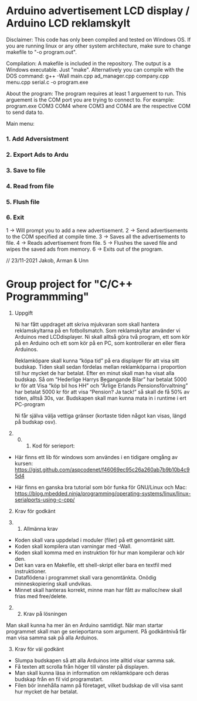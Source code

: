 # Arduino advertisement LCD display / Arduino LCD reklamskylt

Disclaimer: This code has only been compiled and tested on Windows OS. 
If you are running linux or any other system architecture, make sure to change makefile to "-o program.out".

Compilation:
A makefile is included in the repository. The output is a Windows executable. Just "make".
Alternatively you can compile with the DOS command:
	g++ -Wall main.cpp ad_manager.cpp company.cpp menu.cpp serial.c -o program.exe


About the program:
The program requires at least 1 arguement to run. This arguement is the COM port you are trying to connect to.
For example: program.exe COM3 COM4
where COM3 and COM4 are the respective COM to send data to.

Main menu:

###   1. Add Adversistment    #
###   2. Export Ads to Ardu   #
###   3. Save to file         #
###   4. Read from file       #
###   5. Flush file           #
###   6. Exit                 #

1 -> Will prompt you to add a new advertisement.
2 -> Send advertisements to the COM specified at compile time.
3 -> Saves all the advertisements to file.
4 -> Reads advertisement from file.
5 -> Flushes the saved file and wipes the saved ads from memory.
6 -> Exits out of the program.

//
23/11-2021
Jakob, Arman & Unn 



# Group project for "C/C++ Programmming"

1. Uppgift

    Ni har fått uppdraget att skriva mjukvaran som skall hantera reklamskyltarna
på en fotbollsmatch. Som reklamskyltar använder vi Arduinos med LCDdisplayer.
Ni skall alltså göra två program, ett som kör på en Arduino och ett som kör
på en PC, som kontrollerar en eller flera Arduinos.

    Reklamköpare skall kunna “köpa tid” på era displayer för att visa sitt budskap. 
Tiden skall sedan fördelas mellan reklamköparna i proportion till hur mycket de har
betalat. Efter en minut skall man ha visat alla budskap. Så om
“Hederlige Harrys Begangande Bilar” har betalat 5000 kr för att Visa “köp bil
hos HH” och “Ärlige Erlands Pensionsförvaltning” har betalat 5000 kr för att
visa “Pension? Ja tack!” så skall de få 50% av tiden, alltså 30s, var.
Budskapen skall man kunna mata in i runtime i ert PC-program

    Ni får själva välja vettiga gränser (kortaste tiden något kan visas, längd på
budskap osv).

1. 0. 1. Kod för serieport:

- Här finns ett lib för windows som användes i en tidigare omgång av kursen:
https://gist.github.com/aspcodenet/f46069ec95c26a260ab7b9b10b4c95d4

- Här finns en ganska bra tutorial som bör funka för GNU/Linux och Mac:
https://blog.mbedded.ninja/programming/operating-systems/linux/linux-serialports-using-c-cpp/


2. Krav för godkänt

2. 1. Allmänna krav

- Koden skall vara uppdelad i moduler (filer) på ett genomtänkt sätt.
- Koden skall kompilera utan varningar med -Wall.
- Koden skall komma med en instruktion för hur man kompilerar och kör den.
- Det kan vara en Makefile, ett shell-skript eller bara en textfil med instruktioner.
- Dataflödena i programmet skall vara genomtänkta. Onödig minneskopiering
skall undvikas.
- Minnet skall hanteras korrekt, minne man har fått av malloc/new skall frias
med free/delete.

2. 2. Krav på lösningen

Man skall kunna ha mer än en Arduino samtidigt. 
När man startar programmet skall man ge serieportarna som argument. 
På godkäntnivå får man visa samma sak på alla Arduinos.


3. Krav för väl godkänt

- Slumpa budskapen så att alla Arduinos inte alltid visar samma sak.
- Få texten att scrolla från höger till vänster på displayen.
- Man skall kunna läsa in information om reklamköpare och deras budskap från en fil vid programstart. 
- Filen bör innehålla namn på företaget, vilket
budskap de vill visa samt hur mycket de har betalat.
